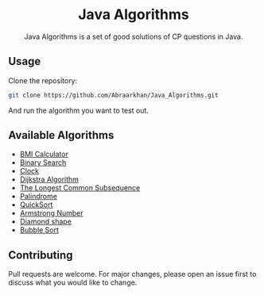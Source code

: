 # <div align="center"> Java Algorithms 

<div align="center">Java Algorithms is a set of good solutions of CP questions in Java.</div>

</div>



## Usage

Clone the repository:

```bash
git clone https://github.com/Abraarkhan/Java_Algorithms.git
```
And run the algorithm you want to test out.

## Available Algorithms

* [BMI Calculator](https://github.com/Abraarkhan/Java_Algorithms/blob/main/BMI.java)
* [Binary Search](https://github.com/Abraarkhan/Java_Algorithms/blob/main/Binary%20Search.java)
* [Clock](https://github.com/Abraarkhan/Java_Algorithms/blob/main/Clock.java)
* [Dijkstra Algorithm](https://github.com/Abraarkhan/Java_Algorithms/blob/main/Dijkstra%20Algorithm.java)
* [The Longest Common Subsequence](https://github.com/Abraarkhan/Java_Algorithms/blob/main/Longest%20Common%20Subsequence.java)
* [Palindrome](https://github.com/Abraarkhan/Java_Algorithms/blob/main/PALLINDROME.java)
* [QuickSort](https://github.com/Abraarkhan/Java_Algorithms/blob/main/QuickSort.java)
* [Armstrong Number](https://github.com/Abraarkhan/Java_Algorithms/blob/main/armstrong_no.java)
* [Diamond shape](https://github.com/Abraarkhan/Java_Algorithms/blob/main/diamond_shape.java)
* [Bubble Sort](https://github.com/Abraarkhan/Java_Algorithms/BubbleSort.java)

## Contributing
Pull requests are welcome. For major changes, please open an issue first to discuss what you would like to change.
